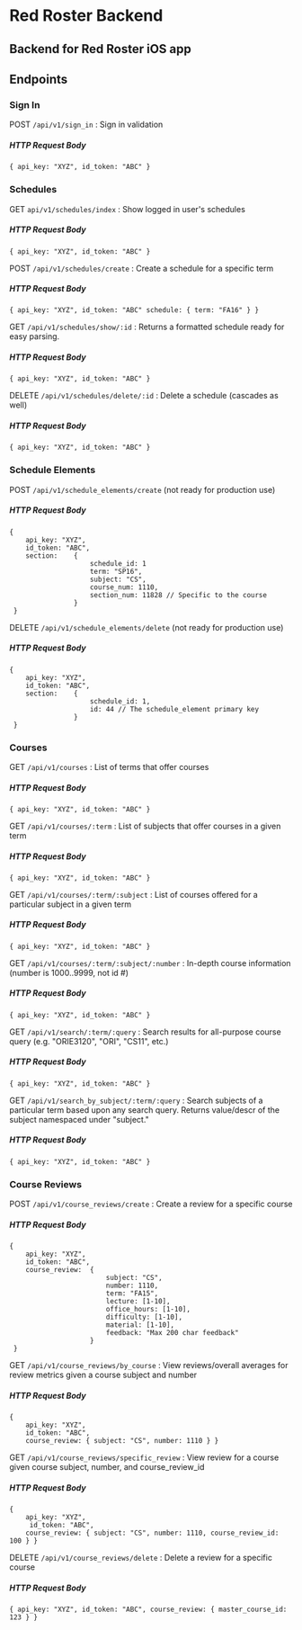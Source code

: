 # Red Roster Backend 

## Backend for Red Roster iOS app 


## Endpoints 
### Sign In 

POST `/api/v1/sign_in` : Sign in validation 
##### HTTP Request Body
	{ api_key: "XYZ", id_token: "ABC" }



### Schedules

GET `api/v1/schedules/index` : Show logged in user's schedules 
##### HTTP Request Body
	{ api_key: "XYZ", id_token: "ABC" }


POST `/api/v1/schedules/create` : Create a schedule for a specific term 
##### HTTP Request Body
	{ api_key: "XYZ", id_token: "ABC" schedule: { term: "FA16" } } 
	

GET `/api/v1/schedules/show/:id` : Returns a formatted schedule ready for easy parsing.  
##### HTTP Request Body
	{ api_key: "XYZ", id_token: "ABC" } 

	
DELETE `/api/v1/schedules/delete/:id` : Delete a schedule (cascades as well)
##### HTTP Request Body
	{ api_key: "XYZ", id_token: "ABC" } 
	


### Schedule Elements 

POST `/api/v1/schedule_elements/create` (not ready for production use)
##### HTTP Request Body
	{ 
	  	api_key: "XYZ", 
	  	id_token: "ABC", 
	  	section: 	{ 
	  					schedule_id: 1
	  					term: "SP16",
	  					subject: "CS",
	  					course_num: 1110,
	  					section_num: 11828 // Specific to the course 
	  				}	
	 }

DELETE `/api/v1/schedule_elements/delete` (not ready for production use)
##### HTTP Request Body
	{ 	
		api_key: "XYZ",
	  	id_token: "ABC",
	 	section: 	{ 
	 					schedule_id: 1,
	 					id: 44 // The schedule_element primary key
	 				} 
	 }



### Courses 

GET `/api/v1/courses` : List of terms that offer courses 
##### HTTP Request Body
	{ api_key: "XYZ", id_token: "ABC" } 

GET `/api/v1/courses/:term` : List of subjects that offer courses in a given term 
##### HTTP Request Body
	{ api_key: "XYZ", id_token: "ABC" } 

GET `/api/v1/courses/:term/:subject` : List of courses offered for a particular subject in a given term 
##### HTTP Request Body
	{ api_key: "XYZ", id_token: "ABC" } 

GET `/api/v1/courses/:term/:subject/:number` : In-depth course information (number is 1000..9999, not id #)
##### HTTP Request Body
	{ api_key: "XYZ", id_token: "ABC" } 

GET `/api/v1/search/:term/:query` : Search results for all-purpose course query (e.g. "ORIE3120", "ORI", "CS11", etc.) 
##### HTTP Request Body	
	{ api_key: "XYZ", id_token: "ABC" } 
	
GET `/api/v1/search_by_subject/:term/:query` : Search subjects of a particular term based upon any search query.  Returns value/descr of the subject namespaced under "subject."
##### HTTP Request Body
	{ api_key: "XYZ", id_token: "ABC" }
	
 
 
### Course Reviews 

POST `/api/v1/course_reviews/create` : Create a review for a specific course 
##### HTTP Request Body
	{ 
	  	api_key: "XYZ", 
	  	id_token: "ABC",
	  	course_review: 	{ 
	  						subject: "CS", 
	  						number: 1110, 
	  						term: "FA15",
	  						lecture: [1-10],
	  						office_hours: [1-10],
	  						difficulty: [1-10],
	  						material: [1-10],
	  						feedback: "Max 200 char feedback" 
	  				  	} 
	 } 
	 
	 
GET `/api/v1/course_reviews/by_course` : View reviews/overall averages for review metrics given a course subject and number 
##### HTTP Request Body
	{ 
		api_key: "XYZ", 
	  	id_token: "ABC", 
	  	course_review: { subject: "CS", number: 1110 } } 


GET `/api/v1/course_reviews/specific_review` : View review for a course given course subject, number, and course_review_id 
##### HTTP Request Body
	{ 
		api_key: "XYZ", 
	 	 id_token: "ABC", 
	  	course_review: { subject: "CS", number: 1110, course_review_id: 100 } } 	  

DELETE `/api/v1/course_reviews/delete` : Delete a review for a specific course 
##### HTTP Request Body
	{ api_key: "XYZ", id_token: "ABC", course_review: { master_course_id: 123 } }
	




